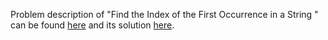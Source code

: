 Problem description of "Find the Index of the First Occurrence in a String " can be found [here](https://leetcode.com/problems/find-the-index-of-the-first-occurrence-in-a-string/) and its solution [here](https://github.com/aurimas13/LeetCode-HackerRank-MAANG/blob/main/LeetCode/Python%20Solutions/Find%20the%20Index%20of%20the%20First%20Occurrence%20in%20a%20String%20/find.py).